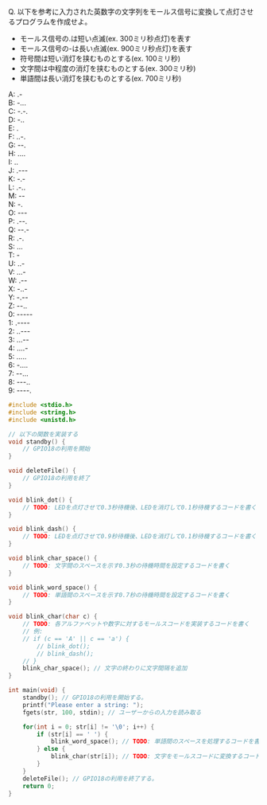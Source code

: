 Q. 以下を参考に入力された英数字の文字列をモールス信号に変換して点灯させるプログラムを作成せよ。
- モールス信号の.は短い点滅(ex. 300ミリ秒点灯)を表す
- モールス信号の-は長い点滅(ex. 900ミリ秒点灯)を表す
- 符号間は短い消灯を挟むものとする(ex. 100ミリ秒)
- 文字間は中程度の消灯を挟むものとする(ex. 300ミリ秒)
- 単語間は長い消灯を挟むものとする(ex. 700ミリ秒)

A: .-  
B: -...  
C: -.-.  
D: -..  
E: .  
F: ..-.  
G: --.  
H: ....  
I: ..  
J: .---  
K: -.-  
L: .-..  
M: --  
N: -.  
O: ---  
P: .--.  
Q: --.-  
R: .-.  
S: ...  
T: -  
U: ..-  
V: ...-  
W: .--  
X: -..-  
Y: -.--  
Z: --..  
0: -----  
1: .----  
2: ..---  
3: ...--  
4: ....-  
5: .....  
6: -....  
7: --...  
8: ---..  
9: ----.  

```C
#include <stdio.h>
#include <string.h>
#include <unistd.h>

// 以下の関数を実装する
void standby() {
    // GPIO18の利用を開始
}

void deleteFile() {
    // GPIO18の利用を終了
}

void blink_dot() {
    // TODO: LEDを点灯させて0.3秒待機後、LEDを消灯して0.1秒待機するコードを書く
}

void blink_dash() {
    // TODO: LEDを点灯させて0.9秒待機後、LEDを消灯して0.1秒待機するコードを書く
}

void blink_char_space() {
    // TODO: 文字間のスペースを示す0.3秒の待機時間を設定するコードを書く
}

void blink_word_space() {
    // TODO: 単語間のスペースを示す0.7秒の待機時間を設定するコードを書く
}

void blink_char(char c) {
    // TODO: 各アルファベットや数字に対するモールスコードを実装するコードを書く
    // 例:
    // if (c == 'A' || c == 'a') {
        // blink_dot();
        // blink_dash();
    // }
    blink_char_space(); // 文字の終わりに文字間隔を追加
}

int main(void) {
    standby(); // GPIO18の利用を開始する。
    printf("Please enter a string: ");
    fgets(str, 100, stdin); // ユーザーからの入力を読み取る

    for(int i = 0; str[i] != '\0'; i++) {
        if (str[i] == ' ') {
            blink_word_space(); // TODO: 単語間のスペースを処理するコードを書く
        } else {
            blink_char(str[i]); // TODO: 文字をモールスコードに変換するコードを書く
        }
    }
    deleteFile(); // GPIO18の利用を終了する。
    return 0;
}
```